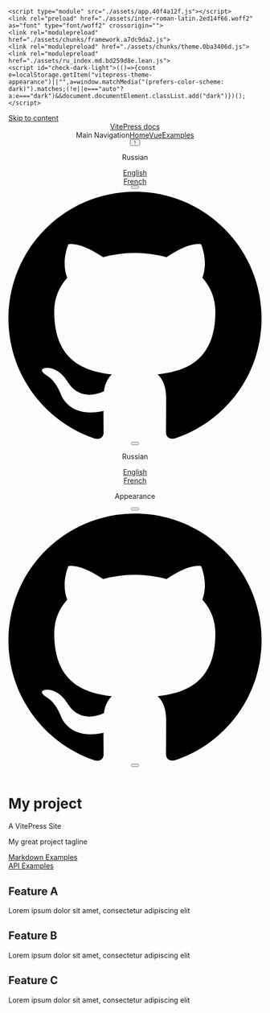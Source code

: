 <!DOCTYPE html>
<html lang="ru" dir="ltr">
  <head>
    <meta charset="utf-8">
    <meta name="viewport" content="width=device-width,initial-scale=1">
    <title>VitePress docs | VitePress docs</title>
    <meta name="description" content="A VitePress Site">
    <link rel="preload stylesheet" href="./assets/style.1f9a26ae.css" as="style">
    
    <script type="module" src="./assets/app.40f4a12f.js"></script>
    <link rel="preload" href="./assets/inter-roman-latin.2ed14f66.woff2" as="font" type="font/woff2" crossorigin="">
    <link rel="modulepreload" href="./assets/chunks/framework.a7dc9da2.js">
    <link rel="modulepreload" href="./assets/chunks/theme.0ba3406d.js">
    <link rel="modulepreload" href="./assets/ru_index.md.bd259d8e.lean.js">
    <script id="check-dark-light">(()=>{const e=localStorage.getItem("vitepress-theme-appearance")||"",a=window.matchMedia("(prefers-color-scheme: dark)").matches;(!e||e==="auto"?a:e==="dark")&&document.documentElement.classList.add("dark")})();</script>
  </head>
  <body>
    <div id="app"><div class="Layout" data-v-df39da25><!--[--><!--]--><!--[--><span tabindex="-1" data-v-62851bb8></span><a href="#VPContent" class="VPSkipLink visually-hidden" data-v-62851bb8> Skip to content </a><!--]--><!----><header class="VPNav" data-v-df39da25 data-v-a32a6387><div class="VPNavBar" data-v-a32a6387 data-v-ccf4f9d9><div class="container" data-v-ccf4f9d9><div class="title" data-v-ccf4f9d9><div class="VPNavBarTitle" data-v-ccf4f9d9 data-v-7e7e0f30><a class="title" href="./" data-v-7e7e0f30><!--[--><!--]--><!----><!--[-->VitePress docs<!--]--><!--[--><!--]--></a></div></div><div class="content" data-v-ccf4f9d9><div class="curtain" data-v-ccf4f9d9></div><div class="content-body" data-v-ccf4f9d9><!--[--><!--]--><div class="VPNavBarSearch search" style="--vp-meta-key:&#39;Meta&#39;;" data-v-ccf4f9d9><!----></div><nav aria-labelledby="main-nav-aria-label" class="VPNavBarMenu menu" data-v-ccf4f9d9 data-v-c5ea8083><span id="main-nav-aria-label" class="visually-hidden" data-v-c5ea8083>Main Navigation</span><!--[--><!--[--><a class="VPLink link VPNavBarMenuLink" href="./" tabindex="0" data-v-c5ea8083 data-v-d686e32e><!--[-->Home<!--]--></a><!--]--><!--[--><a class="VPLink link VPNavBarMenuLink" href="./vue/" tabindex="0" data-v-c5ea8083 data-v-d686e32e><!--[-->Vue<!--]--></a><!--]--><!--[--><a class="VPLink link VPNavBarMenuLink" href="./markdown-examples.html" tabindex="0" data-v-c5ea8083 data-v-d686e32e><!--[-->Examples<!--]--></a><!--]--><!--]--></nav><div class="VPFlyout VPNavBarTranslations translations" data-v-ccf4f9d9 data-v-6aa7a022 data-v-724b4169><button type="button" class="button" aria-haspopup="true" aria-expanded="false" aria-label="Language" data-v-724b4169><span class="text" data-v-724b4169><svg xmlns="http://www.w3.org/2000/svg" aria-hidden="true" focusable="false" viewbox="0 0 24 24" class="option-icon" data-v-724b4169><path d="M0 0h24v24H0z" fill="none"></path><path d=" M12.87 15.07l-2.54-2.51.03-.03c1.74-1.94 2.98-4.17 3.71-6.53H17V4h-7V2H8v2H1v1.99h11.17C11.5 7.92 10.44 9.75 9 11.35 8.07 10.32 7.3 9.19 6.69 8h-2c.73 1.63 1.73 3.17 2.98 4.56l-5.09 5.02L4 19l5-5 3.11 3.11.76-2.04zM18.5 10h-2L12 22h2l1.12-3h4.75L21 22h2l-4.5-12zm-2.62 7l1.62-4.33L19.12 17h-3.24z " class="css-c4d79v"></path></svg>  <svg xmlns="http://www.w3.org/2000/svg" aria-hidden="true" focusable="false" viewbox="0 0 24 24" class="text-icon" data-v-724b4169><path d="M12,16c-0.3,0-0.5-0.1-0.7-0.3l-6-6c-0.4-0.4-0.4-1,0-1.4s1-0.4,1.4,0l5.3,5.3l5.3-5.3c0.4-0.4,1-0.4,1.4,0s0.4,1,0,1.4l-6,6C12.5,15.9,12.3,16,12,16z"></path></svg></span></button><div class="menu" data-v-724b4169><div class="VPMenu" data-v-724b4169 data-v-68f0e03b><!----><!--[--><!--[--><div class="items" data-v-6aa7a022><p class="title" data-v-6aa7a022>Russian</p><!--[--><div class="VPMenuLink" data-v-6aa7a022 data-v-129f73e8><a class="VPLink link" href="./en/ru/" data-v-129f73e8><!--[-->English<!--]--></a></div><div class="VPMenuLink" data-v-6aa7a022 data-v-129f73e8><a class="VPLink link" href="./fr/ru/" data-v-129f73e8><!--[-->French<!--]--></a></div><!--]--></div><!--]--><!--]--></div></div></div><div class="VPNavBarAppearance appearance" data-v-ccf4f9d9 data-v-0979fa44><button class="VPSwitch VPSwitchAppearance" type="button" role="switch" title="toggle dark mode" aria-checked="false" data-v-0979fa44 data-v-c5c79930 data-v-3ff7ec9e><span class="check" data-v-3ff7ec9e><span class="icon" data-v-3ff7ec9e><!--[--><svg xmlns="http://www.w3.org/2000/svg" aria-hidden="true" focusable="false" viewbox="0 0 24 24" class="sun" data-v-c5c79930><path d="M12,18c-3.3,0-6-2.7-6-6s2.7-6,6-6s6,2.7,6,6S15.3,18,12,18zM12,8c-2.2,0-4,1.8-4,4c0,2.2,1.8,4,4,4c2.2,0,4-1.8,4-4C16,9.8,14.2,8,12,8z"></path><path d="M12,4c-0.6,0-1-0.4-1-1V1c0-0.6,0.4-1,1-1s1,0.4,1,1v2C13,3.6,12.6,4,12,4z"></path><path d="M12,24c-0.6,0-1-0.4-1-1v-2c0-0.6,0.4-1,1-1s1,0.4,1,1v2C13,23.6,12.6,24,12,24z"></path><path d="M5.6,6.6c-0.3,0-0.5-0.1-0.7-0.3L3.5,4.9c-0.4-0.4-0.4-1,0-1.4s1-0.4,1.4,0l1.4,1.4c0.4,0.4,0.4,1,0,1.4C6.2,6.5,5.9,6.6,5.6,6.6z"></path><path d="M19.8,20.8c-0.3,0-0.5-0.1-0.7-0.3l-1.4-1.4c-0.4-0.4-0.4-1,0-1.4s1-0.4,1.4,0l1.4,1.4c0.4,0.4,0.4,1,0,1.4C20.3,20.7,20,20.8,19.8,20.8z"></path><path d="M3,13H1c-0.6,0-1-0.4-1-1s0.4-1,1-1h2c0.6,0,1,0.4,1,1S3.6,13,3,13z"></path><path d="M23,13h-2c-0.6,0-1-0.4-1-1s0.4-1,1-1h2c0.6,0,1,0.4,1,1S23.6,13,23,13z"></path><path d="M4.2,20.8c-0.3,0-0.5-0.1-0.7-0.3c-0.4-0.4-0.4-1,0-1.4l1.4-1.4c0.4-0.4,1-0.4,1.4,0s0.4,1,0,1.4l-1.4,1.4C4.7,20.7,4.5,20.8,4.2,20.8z"></path><path d="M18.4,6.6c-0.3,0-0.5-0.1-0.7-0.3c-0.4-0.4-0.4-1,0-1.4l1.4-1.4c0.4-0.4,1-0.4,1.4,0s0.4,1,0,1.4l-1.4,1.4C18.9,6.5,18.6,6.6,18.4,6.6z"></path></svg><svg xmlns="http://www.w3.org/2000/svg" aria-hidden="true" focusable="false" viewbox="0 0 24 24" class="moon" data-v-c5c79930><path d="M12.1,22c-0.3,0-0.6,0-0.9,0c-5.5-0.5-9.5-5.4-9-10.9c0.4-4.8,4.2-8.6,9-9c0.4,0,0.8,0.2,1,0.5c0.2,0.3,0.2,0.8-0.1,1.1c-2,2.7-1.4,6.4,1.3,8.4c2.1,1.6,5,1.6,7.1,0c0.3-0.2,0.7-0.3,1.1-0.1c0.3,0.2,0.5,0.6,0.5,1c-0.2,2.7-1.5,5.1-3.6,6.8C16.6,21.2,14.4,22,12.1,22zM9.3,4.4c-2.9,1-5,3.6-5.2,6.8c-0.4,4.4,2.8,8.3,7.2,8.7c2.1,0.2,4.2-0.4,5.8-1.8c1.1-0.9,1.9-2.1,2.4-3.4c-2.5,0.9-5.3,0.5-7.5-1.1C9.2,11.4,8.1,7.7,9.3,4.4z"></path></svg><!--]--></span></span></button></div><div class="VPSocialLinks VPNavBarSocialLinks social-links" data-v-ccf4f9d9 data-v-79777ac0 data-v-e0849a22><!--[--><a class="VPSocialLink no-icon" href="https://github.com/vuejs/vitepress" aria-label="github" target="_blank" rel="noopener" data-v-e0849a22 data-v-ca478949><svg role="img" viewBox="0 0 24 24" xmlns="http://www.w3.org/2000/svg"><title>GitHub</title><path d="M12 .297c-6.63 0-12 5.373-12 12 0 5.303 3.438 9.8 8.205 11.385.6.113.82-.258.82-.577 0-.285-.01-1.04-.015-2.04-3.338.724-4.042-1.61-4.042-1.61C4.422 18.07 3.633 17.7 3.633 17.7c-1.087-.744.084-.729.084-.729 1.205.084 1.838 1.236 1.838 1.236 1.07 1.835 2.809 1.305 3.495.998.108-.776.417-1.305.76-1.605-2.665-.3-5.466-1.332-5.466-5.93 0-1.31.465-2.38 1.235-3.22-.135-.303-.54-1.523.105-3.176 0 0 1.005-.322 3.3 1.23.96-.267 1.98-.399 3-.405 1.02.006 2.04.138 3 .405 2.28-1.552 3.285-1.23 3.285-1.23.645 1.653.24 2.873.12 3.176.765.84 1.23 1.91 1.23 3.22 0 4.61-2.805 5.625-5.475 5.92.42.36.81 1.096.81 2.22 0 1.606-.015 2.896-.015 3.286 0 .315.21.69.825.57C20.565 22.092 24 17.592 24 12.297c0-6.627-5.373-12-12-12"/></svg></a><!--]--></div><div class="VPFlyout VPNavBarExtra extra" data-v-ccf4f9d9 data-v-54f2e9c5 data-v-724b4169><button type="button" class="button" aria-haspopup="true" aria-expanded="false" aria-label="extra navigation" data-v-724b4169><svg xmlns="http://www.w3.org/2000/svg" aria-hidden="true" focusable="false" viewbox="0 0 24 24" class="icon" data-v-724b4169><circle cx="12" cy="12" r="2"></circle><circle cx="19" cy="12" r="2"></circle><circle cx="5" cy="12" r="2"></circle></svg></button><div class="menu" data-v-724b4169><div class="VPMenu" data-v-724b4169 data-v-68f0e03b><!----><!--[--><!--[--><div class="group translations" data-v-54f2e9c5><p class="trans-title" data-v-54f2e9c5>Russian</p><!--[--><div class="VPMenuLink" data-v-54f2e9c5 data-v-129f73e8><a class="VPLink link" href="./en/ru/" data-v-129f73e8><!--[-->English<!--]--></a></div><div class="VPMenuLink" data-v-54f2e9c5 data-v-129f73e8><a class="VPLink link" href="./fr/ru/" data-v-129f73e8><!--[-->French<!--]--></a></div><!--]--></div><div class="group" data-v-54f2e9c5><div class="item appearance" data-v-54f2e9c5><p class="label" data-v-54f2e9c5>Appearance</p><div class="appearance-action" data-v-54f2e9c5><button class="VPSwitch VPSwitchAppearance" type="button" role="switch" title="toggle dark mode" aria-checked="false" data-v-54f2e9c5 data-v-c5c79930 data-v-3ff7ec9e><span class="check" data-v-3ff7ec9e><span class="icon" data-v-3ff7ec9e><!--[--><svg xmlns="http://www.w3.org/2000/svg" aria-hidden="true" focusable="false" viewbox="0 0 24 24" class="sun" data-v-c5c79930><path d="M12,18c-3.3,0-6-2.7-6-6s2.7-6,6-6s6,2.7,6,6S15.3,18,12,18zM12,8c-2.2,0-4,1.8-4,4c0,2.2,1.8,4,4,4c2.2,0,4-1.8,4-4C16,9.8,14.2,8,12,8z"></path><path d="M12,4c-0.6,0-1-0.4-1-1V1c0-0.6,0.4-1,1-1s1,0.4,1,1v2C13,3.6,12.6,4,12,4z"></path><path d="M12,24c-0.6,0-1-0.4-1-1v-2c0-0.6,0.4-1,1-1s1,0.4,1,1v2C13,23.6,12.6,24,12,24z"></path><path d="M5.6,6.6c-0.3,0-0.5-0.1-0.7-0.3L3.5,4.9c-0.4-0.4-0.4-1,0-1.4s1-0.4,1.4,0l1.4,1.4c0.4,0.4,0.4,1,0,1.4C6.2,6.5,5.9,6.6,5.6,6.6z"></path><path d="M19.8,20.8c-0.3,0-0.5-0.1-0.7-0.3l-1.4-1.4c-0.4-0.4-0.4-1,0-1.4s1-0.4,1.4,0l1.4,1.4c0.4,0.4,0.4,1,0,1.4C20.3,20.7,20,20.8,19.8,20.8z"></path><path d="M3,13H1c-0.6,0-1-0.4-1-1s0.4-1,1-1h2c0.6,0,1,0.4,1,1S3.6,13,3,13z"></path><path d="M23,13h-2c-0.6,0-1-0.4-1-1s0.4-1,1-1h2c0.6,0,1,0.4,1,1S23.6,13,23,13z"></path><path d="M4.2,20.8c-0.3,0-0.5-0.1-0.7-0.3c-0.4-0.4-0.4-1,0-1.4l1.4-1.4c0.4-0.4,1-0.4,1.4,0s0.4,1,0,1.4l-1.4,1.4C4.7,20.7,4.5,20.8,4.2,20.8z"></path><path d="M18.4,6.6c-0.3,0-0.5-0.1-0.7-0.3c-0.4-0.4-0.4-1,0-1.4l1.4-1.4c0.4-0.4,1-0.4,1.4,0s0.4,1,0,1.4l-1.4,1.4C18.9,6.5,18.6,6.6,18.4,6.6z"></path></svg><svg xmlns="http://www.w3.org/2000/svg" aria-hidden="true" focusable="false" viewbox="0 0 24 24" class="moon" data-v-c5c79930><path d="M12.1,22c-0.3,0-0.6,0-0.9,0c-5.5-0.5-9.5-5.4-9-10.9c0.4-4.8,4.2-8.6,9-9c0.4,0,0.8,0.2,1,0.5c0.2,0.3,0.2,0.8-0.1,1.1c-2,2.7-1.4,6.4,1.3,8.4c2.1,1.6,5,1.6,7.1,0c0.3-0.2,0.7-0.3,1.1-0.1c0.3,0.2,0.5,0.6,0.5,1c-0.2,2.7-1.5,5.1-3.6,6.8C16.6,21.2,14.4,22,12.1,22zM9.3,4.4c-2.9,1-5,3.6-5.2,6.8c-0.4,4.4,2.8,8.3,7.2,8.7c2.1,0.2,4.2-0.4,5.8-1.8c1.1-0.9,1.9-2.1,2.4-3.4c-2.5,0.9-5.3,0.5-7.5-1.1C9.2,11.4,8.1,7.7,9.3,4.4z"></path></svg><!--]--></span></span></button></div></div></div><div class="group" data-v-54f2e9c5><div class="item social-links" data-v-54f2e9c5><div class="VPSocialLinks social-links-list" data-v-54f2e9c5 data-v-e0849a22><!--[--><a class="VPSocialLink no-icon" href="https://github.com/vuejs/vitepress" aria-label="github" target="_blank" rel="noopener" data-v-e0849a22 data-v-ca478949><svg role="img" viewBox="0 0 24 24" xmlns="http://www.w3.org/2000/svg"><title>GitHub</title><path d="M12 .297c-6.63 0-12 5.373-12 12 0 5.303 3.438 9.8 8.205 11.385.6.113.82-.258.82-.577 0-.285-.01-1.04-.015-2.04-3.338.724-4.042-1.61-4.042-1.61C4.422 18.07 3.633 17.7 3.633 17.7c-1.087-.744.084-.729.084-.729 1.205.084 1.838 1.236 1.838 1.236 1.07 1.835 2.809 1.305 3.495.998.108-.776.417-1.305.76-1.605-2.665-.3-5.466-1.332-5.466-5.93 0-1.31.465-2.38 1.235-3.22-.135-.303-.54-1.523.105-3.176 0 0 1.005-.322 3.3 1.23.96-.267 1.98-.399 3-.405 1.02.006 2.04.138 3 .405 2.28-1.552 3.285-1.23 3.285-1.23.645 1.653.24 2.873.12 3.176.765.84 1.23 1.91 1.23 3.22 0 4.61-2.805 5.625-5.475 5.92.42.36.81 1.096.81 2.22 0 1.606-.015 2.896-.015 3.286 0 .315.21.69.825.57C20.565 22.092 24 17.592 24 12.297c0-6.627-5.373-12-12-12"/></svg></a><!--]--></div></div></div><!--]--><!--]--></div></div></div><!--[--><!--]--><button type="button" class="VPNavBarHamburger hamburger" aria-label="mobile navigation" aria-expanded="false" aria-controls="VPNavScreen" data-v-ccf4f9d9 data-v-337db325><span class="container" data-v-337db325><span class="top" data-v-337db325></span><span class="middle" data-v-337db325></span><span class="bottom" data-v-337db325></span></span></button></div></div></div></div><!----></header><!----><!----><div class="VPContent is-home" id="VPContent" data-v-df39da25 data-v-ca56803f><div class="VPHome" data-v-ca56803f data-v-edfd9509><!--[--><!--]--><div class="VPHero VPHomeHero" data-v-edfd9509 data-v-2dcd40f9><div class="container" data-v-2dcd40f9><div class="main" data-v-2dcd40f9><!--[--><h1 class="name" data-v-2dcd40f9><span class="clip" data-v-2dcd40f9>My project</span></h1><p class="text" data-v-2dcd40f9>A VitePress Site</p><p class="tagline" data-v-2dcd40f9>My great project tagline</p><!--]--><div class="actions" data-v-2dcd40f9><!--[--><div class="action" data-v-2dcd40f9><a class="VPButton medium brand" href="./markdown-examples.html" data-v-2dcd40f9 data-v-7b52330e>Markdown Examples</a></div><div class="action" data-v-2dcd40f9><a class="VPButton medium alt" href="./api-examples.html" data-v-2dcd40f9 data-v-7b52330e>API Examples</a></div><!--]--></div></div><!----></div></div><!--[--><!--]--><!--[--><!--]--><div class="VPFeatures VPHomeFeatures" data-v-edfd9509 data-v-e42de37c><div class="container" data-v-e42de37c><div class="items" data-v-e42de37c><!--[--><div class="grid-3 item" data-v-e42de37c><a class="VPLink no-icon VPFeature" data-v-e42de37c data-v-c71adac8><!--[--><article class="box" data-v-c71adac8><!----><h2 class="title" data-v-c71adac8>Feature A</h2><p class="details" data-v-c71adac8>Lorem ipsum dolor sit amet, consectetur adipiscing elit</p><!----></article><!--]--></a></div><div class="grid-3 item" data-v-e42de37c><a class="VPLink no-icon VPFeature" data-v-e42de37c data-v-c71adac8><!--[--><article class="box" data-v-c71adac8><!----><h2 class="title" data-v-c71adac8>Feature B</h2><p class="details" data-v-c71adac8>Lorem ipsum dolor sit amet, consectetur adipiscing elit</p><!----></article><!--]--></a></div><div class="grid-3 item" data-v-e42de37c><a class="VPLink no-icon VPFeature" data-v-e42de37c data-v-c71adac8><!--[--><article class="box" data-v-c71adac8><!----><h2 class="title" data-v-c71adac8>Feature C</h2><p class="details" data-v-c71adac8>Lorem ipsum dolor sit amet, consectetur adipiscing elit</p><!----></article><!--]--></a></div><!--]--></div></div></div><!--[--><!--]--><div style="position:relative;" data-v-edfd9509><div></div></div></div></div><!----><!--[--><!--]--></div></div>
    <script>window.__VP_HASH_MAP__=JSON.parse("{\"api-examples.md\":\"98d81dc6\",\"ru_index.md\":\"bd259d8e\",\"fr_markdown-examples.md\":\"40bb2315\",\"fr_index.md\":\"014efb56\",\"fr_api-examples.md\":\"c067e26f\",\"markdown-examples.md\":\"098a94fa\"}");window.__VP_SITE_DATA__=JSON.parse("{\"lang\":\"en-US\",\"dir\":\"ltr\",\"title\":\"VitePress docs\",\"description\":\"A VitePress Site\",\"base\":\"./\",\"head\":[],\"appearance\":true,\"themeConfig\":{\"langMenuLabel\":\"Language\",\"nav\":[{\"text\":\"Home\",\"link\":\"/\"},{\"text\":\"Vue\",\"link\":\"/vue/\"},{\"text\":\"Examples\",\"link\":\"/markdown-examples\"}],\"sidebar\":[{\"text\":\"Examples\",\"items\":[{\"text\":\"Markdown Examples\",\"link\":\"/markdown-examples\"},{\"text\":\"Runtime API Examples\",\"link\":\"/api-examples\"}]}],\"socialLinks\":[{\"icon\":\"github\",\"link\":\"https://github.com/vuejs/vitepress\"}]},\"locales\":{\"root\":{\"label\":\"Russian\",\"lang\":\"ru\"},\"en\":{\"label\":\"English\",\"lang\":\"en\",\"link\":\"/en/\"},\"fr\":{\"label\":\"French\",\"lang\":\"fr\",\"link\":\"/fr/\"}},\"scrollOffset\":90,\"cleanUrls\":false}");</script>
    
  </body>
</html>
